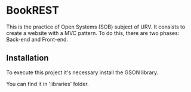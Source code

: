# BookREST

This is the practice of Open Systems (SOB) subject of URV.
It consists to create a website with a MVC pattern. To do this, there are two phases: Back-end and Front-end.

## Installation

To execute this project it's necessary install the GSON library.

You can find it in 'libraries' folder.
